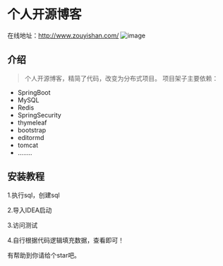 # 个人开源博客
在线地址：http://www.zouyishan.com/
![image](https://user-images.githubusercontent.com/57765968/110775185-979a2180-8299-11eb-8b95-3b0ab75c2dc5.png)

## 介绍
> 个人开源博客，精简了代码，改变为分布式项目。
项目架子主要依赖：
* SpringBoot
* MySQL
* Redis
* SpringSecurity
* thymeleaf
* bootstrap
* editormd
* tomcat
* ........

## 安装教程
 1.执行sql，创建sql
 
 2.导入IDEA启动
 
 3.访问测试
 
 4.自行根据代码逻辑填充数据，查看即可！

有帮助到你请给个star吧。
